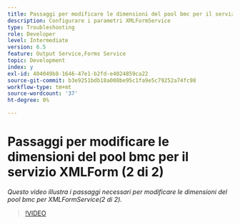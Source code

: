```yaml
---
title: Passaggi per modificare le dimensioni del pool bmc per il servizio XMLForm (2 di 2)
description: Configurare i parametri XMLFormService
type: Troubleshooting
role: Developer
level: Intermediate
version: 6.5
feature: Output Service,Forms Service
topic: Development
index: y
exl-id: 404049b8-1646-47e1-b2fd-e4024859ca22
source-git-commit: b3e9251bdb18a008be95c1fa9e5c79252a74fc98
workflow-type: tm+mt
source-wordcount: '37'
ht-degree: 0%

---
```



# Passaggi per modificare le dimensioni del pool bmc per il servizio XMLForm (2 di 2)

*Questo video illustra i passaggi necessari per modificare le dimensioni del pool bmc per XMLFormService(2 di 2).*

>[!VIDEO](https://video.tv.adobe.com/v/335553?quality=12&learn=on)
